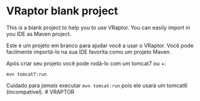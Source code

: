 # VRaptor blank project

This is a blank project to help you to use VRaptor. You can easily import in you IDE as Maven project.

Este é um projeto em branco para ajudar você a usar o VRaptor. Você pode facilmente importá-lo na sua IDE favorita como um projeto Maven.

Após criar seu projeto você pode rodá-lo com um tomcat7 ou +:

```
mvn tomcat7:run
```

Cuidado para *jamais* executar `mvn tomcat:run` pois ele usará um tomcat6 (incompatível).
#   V R A P T O R  
 
